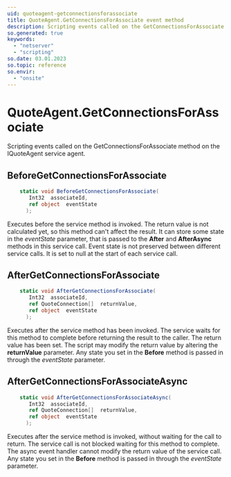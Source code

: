 ```yaml
---
uid: quoteagent-getconnectionsforassociate
title: QuoteAgent.GetConnectionsForAssociate event method
description: Scripting events called on the GetConnectionsForAssociate method on the QuoteAgent service agent.
so.generated: true
keywords:
  - "netserver"
  - "scripting"
so.date: 03.01.2023
so.topic: reference
so.envir:
  - "onsite"
---
```

# QuoteAgent.GetConnectionsForAssociate

Scripting events called on the <see cref='M:SuperOffice.CRM.Services.IQuoteAgent.GetConnectionsForAssociate'>GetConnectionsForAssociate</see> method on the <see cref='IQuoteAgent'>IQuoteAgent</see>  service agent.

## BeforeGetConnectionsForAssociate
```cs
    static void BeforeGetConnectionsForAssociate(
       Int32  associateId,
       ref object  eventState
      );
```
Executes before the service method is invoked.
The return value is not calculated yet, so this method can't affect the result.
It can store some state in the *eventState* parameter, that is passed to the **After** and **AfterAsync** methods in this service call.
Event state is not preserved between different service calls. It is set to null at the start of each service call.
## AfterGetConnectionsForAssociate
```cs
    static void AfterGetConnectionsForAssociate(
       Int32  associateId,
       ref QuoteConnection[]  returnValue,
       ref object  eventState
      );
```
Executes after the service method has been invoked. The service waits for this method to complete before returning the result to the caller.
The return value has been set. The script may modify the return value by altering the **returnValue** parameter.
Any state you set in the **Before** method is passed in through the *eventState* parameter.
## AfterGetConnectionsForAssociateAsync
```cs
    static void AfterGetConnectionsForAssociateAsync(
       Int32  associateId,
       ref QuoteConnection[]  returnValue,
       ref object  eventState
      );
```
Executes after the service method is invoked, without waiting for the call to return.
The service call is not blocked waiting for this method to complete.
The async event handler cannot modify the return value of the service call.
Any state you set in the **Before** method is passed in through the *eventState* parameter.

